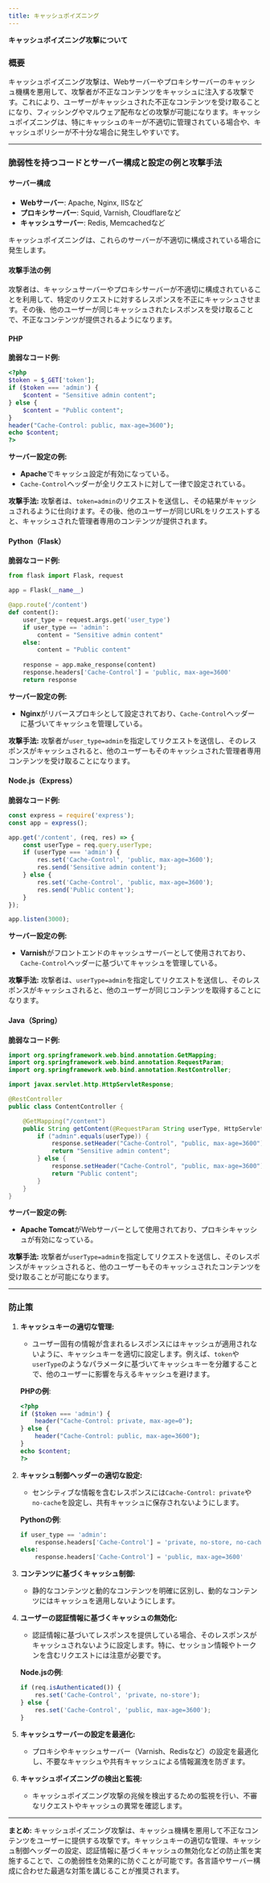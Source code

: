 ```yaml
---
title: キャッシュポイズニング
---
```


**キャッシュポイズニング攻撃について**

### **概要**

キャッシュポイズニング攻撃は、Webサーバーやプロキシサーバーのキャッシュ機構を悪用して、攻撃者が不正なコンテンツをキャッシュに注入する攻撃です。これにより、ユーザーがキャッシュされた不正なコンテンツを受け取ることになり、フィッシングやマルウェア配布などの攻撃が可能になります。キャッシュポイズニングは、特にキャッシュのキーが不適切に管理されている場合や、キャッシュポリシーが不十分な場合に発生しやすいです。

---

### **脆弱性を持つコードとサーバー構成と設定の例と攻撃手法**

#### **サーバー構成**

- **Webサーバー**: Apache, Nginx, IISなど
- **プロキシサーバー**: Squid, Varnish, Cloudflareなど
- **キャッシュサーバー**: Redis, Memcachedなど

キャッシュポイズニングは、これらのサーバーが不適切に構成されている場合に発生します。

#### **攻撃手法の例**

攻撃者は、キャッシュサーバーやプロキシサーバーが不適切に構成されていることを利用して、特定のリクエストに対するレスポンスを不正にキャッシュさせます。その後、他のユーザーが同じキャッシュされたレスポンスを受け取ることで、不正なコンテンツが提供されるようになります。

#### **PHP**

**脆弱なコード例:**
```php
<?php
$token = $_GET['token'];
if ($token === 'admin') {
    $content = "Sensitive admin content";
} else {
    $content = "Public content";
}
header("Cache-Control: public, max-age=3600");
echo $content;
?>
```

**サーバー設定の例:**
- **Apache**でキャッシュ設定が有効になっている。
- `Cache-Control`ヘッダーが全リクエストに対して一律で設定されている。

**攻撃手法:**
攻撃者は、`token=admin`のリクエストを送信し、その結果がキャッシュされるように仕向けます。その後、他のユーザーが同じURLをリクエストすると、キャッシュされた管理者専用のコンテンツが提供されます。

#### **Python（Flask）**

**脆弱なコード例:**
```python
from flask import Flask, request

app = Flask(__name__)

@app.route('/content')
def content():
    user_type = request.args.get('user_type')
    if user_type == 'admin':
        content = "Sensitive admin content"
    else:
        content = "Public content"
    
    response = app.make_response(content)
    response.headers['Cache-Control'] = 'public, max-age=3600'
    return response
```

**サーバー設定の例:**
- **Nginx**がリバースプロキシとして設定されており、`Cache-Control`ヘッダーに基づいてキャッシュを管理している。

**攻撃手法:**
攻撃者が`user_type=admin`を指定してリクエストを送信し、そのレスポンスがキャッシュされると、他のユーザーもそのキャッシュされた管理者専用コンテンツを受け取ることになります。

#### **Node.js（Express）**

**脆弱なコード例:**
```javascript
const express = require('express');
const app = express();

app.get('/content', (req, res) => {
    const userType = req.query.userType;
    if (userType === 'admin') {
        res.set('Cache-Control', 'public, max-age=3600');
        res.send('Sensitive admin content');
    } else {
        res.set('Cache-Control', 'public, max-age=3600');
        res.send('Public content');
    }
});

app.listen(3000);
```

**サーバー設定の例:**
- **Varnish**がフロントエンドのキャッシュサーバーとして使用されており、`Cache-Control`ヘッダーに基づいてキャッシュを管理している。

**攻撃手法:**
攻撃者は、`userType=admin`を指定してリクエストを送信し、そのレスポンスがキャッシュされると、他のユーザーが同じコンテンツを取得することになります。

#### **Java（Spring）**

**脆弱なコード例:**
```java
import org.springframework.web.bind.annotation.GetMapping;
import org.springframework.web.bind.annotation.RequestParam;
import org.springframework.web.bind.annotation.RestController;

import javax.servlet.http.HttpServletResponse;

@RestController
public class ContentController {

    @GetMapping("/content")
    public String getContent(@RequestParam String userType, HttpServletResponse response) {
        if ("admin".equals(userType)) {
            response.setHeader("Cache-Control", "public, max-age=3600");
            return "Sensitive admin content";
        } else {
            response.setHeader("Cache-Control", "public, max-age=3600");
            return "Public content";
        }
    }
}
```

**サーバー設定の例:**
- **Apache Tomcat**がWebサーバーとして使用されており、プロキシキャッシュが有効になっている。

**攻撃手法:**
攻撃者が`userType=admin`を指定してリクエストを送信し、そのレスポンスがキャッシュされると、他のユーザーもそのキャッシュされたコンテンツを受け取ることが可能になります。

---

### **防止策**

1. **キャッシュキーの適切な管理:**
   - ユーザー固有の情報が含まれるレスポンスにはキャッシュが適用されないように、キャッシュキーを適切に設定します。例えば、`token`や`userType`のようなパラメータに基づいてキャッシュキーを分離することで、他のユーザーに影響を与えるキャッシュを避けます。

   **PHPの例**:
   ```php
   <?php
   if ($token === 'admin') {
       header("Cache-Control: private, max-age=0");
   } else {
       header("Cache-Control: public, max-age=3600");
   }
   echo $content;
   ?>
   ```

2. **キャッシュ制御ヘッダーの適切な設定:**
   - センシティブな情報を含むレスポンスには`Cache-Control: private`や`no-cache`を設定し、共有キャッシュに保存されないようにします。

   **Pythonの例**:
   ```python
   if user_type == 'admin':
       response.headers['Cache-Control'] = 'private, no-store, no-cache, must-revalidate'
   else:
       response.headers['Cache-Control'] = 'public, max-age=3600'
   ```

3. **コンテンツに基づくキャッシュ制御:**
   - 静的なコンテンツと動的なコンテンツを明確に区別し、動的なコンテンツにはキャッシュを適用しないようにします。

4. **ユーザーの認証情報に基づくキャッシュの無効化:**
   - 認証情報に基づいてレスポンスを提供している場合、そのレスポンスがキャッシュされないように設定します。特に、セッション情報やトークンを含むリクエストには注意が必要です。

   **Node.jsの例**:
   ```javascript
   if (req.isAuthenticated()) {
       res.set('Cache-Control', 'private, no-store');
   } else {
       res.set('Cache-Control', 'public, max-age=3600');
   }
   ```

5. **キャッシュサーバーの設定を最適化:**
   - プロキシやキャッシュサーバー（Varnish、Redisなど）の設定を最適化し、不要なキャッシュや共有キャッシュによる情報漏洩を防ぎます。

6. **キャッシュポイズニングの検出と監視:**
   - キャッシュポイズニング攻撃の兆候を検出するための監視を行い、不審なリクエストやキャッシュの異常を確認します。

---

**まとめ:**
キャッシュポイズニング攻撃は、キャッシュ機構を悪用して不正なコンテンツをユーザーに提供する攻撃です。キャッシュキーの適切な管理、キャッシュ制御ヘッダーの設定、認証情報に基づくキャッシュの無効化などの防止策を実施することで、この脆弱性を効果的に防ぐことが可能です。各言語やサーバー構成に合わせた最適な対策を講じることが推奨されます。